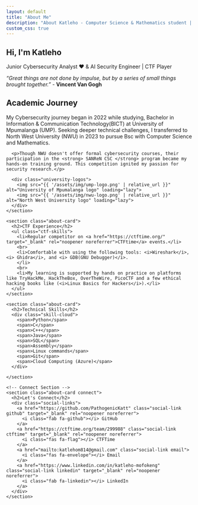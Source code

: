 ```yaml
---
layout: default
title: "About Me"
description: "About Katleho - Computer Science & Mathematics student | CTF Enthusiast from South Africa"
custom_css: true
---
```


<div class="about-container">
  <section class="about-header">
    <h1> Hi, I'm Katleho</h1>
    <p class="subtitle"> Junior Cybersecurity Analyst ❤ & AI Security Engineer | CTF Player</p>
    <p > <i>
“Great things are not done by impulse, but by a series of small things brought together.” </i>- <strong>Vincent Van Gogh</strong>
</p>
  </section>

  <div class="about-grid">
    <section class="about-card">
      <h2>Academic Journey</h2>
      <p>My Cybersecurity journey began in 2022 while studying, Bachelor in Information & Communication Technology(BICT) at  University of Mpumalanga (UMP). Seeking deeper technical challenges, I transferred to North West University (NWU) in 2023 to pursue Bsc with Computer Science and Mathematics.</p>
      
      <p>Though NWU doesn't offer formal cybersecurity courses, their participation in the <strong> SANReN CSC </strong> program became my hands-on training ground. This competition ignited my passion for security research.</p>
      
      <div class="university-logos">
        <img src="{{ '/assets/img/ump-logo.png' | relative_url }}" alt="University of Mpumalanga logo" loading="lazy">
        <img src="{{ '/assets/img/nwu-logo.png' | relative_url }}" alt="North West University logo" loading="lazy">
      </div>
    </section>

    <section class="about-card">
      <h2>CTF Experience</h2>
      <ul class="ctf-skills">
        <li>Regular competitor on <a href="https://ctftime.org/" target="_blank" rel="noopener noreferrer">CTFtime</a> events.</li>
        <br>
        <li>Comfortable with using the following tools: <i>Wireshark</i>,<i> Ghidra</i>, and <i> GDB(GNU Debugger)</i>.
        </li>
        <br>
        <li>My learning is supported by hands on practice on platforms like TryHackMe, HackTheBox, OverTheWire, PicoCTF and a few ethical hacking books like (<i>Linux Basics for Hackers</i>).</li>
      </ul>
    </section>

    <section class="about-card">
      <h2>Technical Skills</h2>
      <div class="skill-cloud">
        <span>Python</span>
        <span>C</span>
        <span>C++</span>
        <span>Java</span>
        <span>SQL</span>
        <span>Assembly</span>
        <span>Linux commands</span>
        <span>Git</span>
        <span>Cloud Computing (Azure)</span>
      </div>
      
    </section>

    <!-- Connect Section -->
    <section class="about-card connect">
      <h2>Let's Connect</h2>
      <div class="social-links">
        <a href="https://github.com/PathogenicKatt" class="social-link github" target="_blank" rel="noopener noreferrer">
          <i class="fab fa-github"></i> GitHub
        </a>
        <a href="https://ctftime.org/team/299988" class="social-link ctftime" target="_blank" rel="noopener noreferrer">
          <i class="fas fa-flag"></i> CTFTime
        </a>
        <a href="mailto:katlehom814@gmail.com" class="social-link email">
          <i class="fas fa-envelope"></i> Email
        </a>
        <a href="https://www.linkedin.com/in/katleho-mofokeng" class="social-link linkedin" target="_blank" rel="noopener noreferrer">
          <i class="fab fa-linkedin"></i> LinkedIn
        </a>
      </div>
    </section>
 
  </div>
</div>